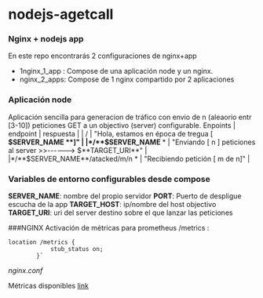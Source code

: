 # nodejs-agetcall
### Nginx + nodejs app

En este repo encontrarás 2 configuraciones de nginx+app

- 1nginx_1_app : Compose de una aplicación node y un nginx.
- nginx_2_apps: Compose de 1 nginx compartido por 2 aplicaciones

### Aplicación node
Aplicación sencilla para generacion de tráfico con  envio de n (aleaorio entr [3-10]) peticiones GET a un objectivo (server) configurable.
Enpoints
| endpoint  | respuesta  |
|  / | "Hola, estamos en época de tregua  [ **$SERVER_NAME **]"  |
|*/**$SERVER_NAME**  * | "Enviando [ n ] peticiones al server >>------> $**TARGET_URI**" |
|*/**$SERVER_NAME**/atacked/m/n *  | "Recibiendo petición [ m de n]"  |

### Variables de entorno configurables desde compose

**SERVER_NAME**: nombre  del propio servidor
**PORT**: Puerto de despligue escucha de la app
**TARGET_HOST**: ip/nombre del host objectivo
**TARGET_URI**: uri del server destino sobre el que lanzar las peticiones


###NGINX
Activación de métricas para prometheus  /metrics :
```
location /metrics {
            stub_status on;
        }`

```
*nginx.conf*

Métricas disponibles [link](https://docs.nginx.com/nginx-ingress-controller/logging-and-monitoring/prometheus/ "link")


